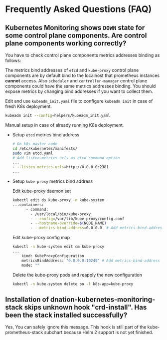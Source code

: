# Frequently Asked Questions (FAQ)

## Kubernetes Monitoring shows `DOWN` state for some control plane components. Are control plane components working correctly?

You have to check control plane components metrics addresses binding as follows:

The metrics bind addresses of `etcd` and `kube-proxy` control plane components are
by default bind to the localhost that prometheus instances **cannot** access.
Also `scheduler` and `controller-manager` control plane components could have the
same metrics addresses binding.
You should expose metrics by changing bind addresses if you want to collect them.

Edit and use `kubeadm_init.yaml` file to configure `kubeadm init` in case of fresh K8s deployment.

```bash
kubeadm init --config=helpers/kubeadm_init.yaml
```

Manual setup in case of already running K8s deployment.

* Setup `etcd` metrics bind address
    ```bash
    # On k8s master node
    cd /etc/kubernetes/manifests/
    sudo vim etcd.yaml
    # Add listen-metrics-urls as etcd command option
    ...
    - --listen-metrics-urls=http://0.0.0.0:2381
    ...
    ```

* Setup `kube-proxy` metrics bind address

    Edit kube-proxy daemon set
    ```bash
    kubectl edit ds kube-proxy -n kube-system
    ...containers:
          - command:
            - /usr/local/bin/kube-proxy
            - --config=/var/lib/kube-proxy/config.conf
            - --hostname-override=$(NODE_NAME)
            - --metrics-bind-address=0.0.0.0  # Add metrics-bind-address line
    ```
    Edit kube-proxy config map
    ```bash
    kubectl -n kube-system edit cm kube-proxy
    ...
        kind: KubeProxyConfiguration
        metricsBindAddress: "0.0.0.0:10249" # Add metrics-bind-address host:port
        mode: ""
    ```
    Delete the kube-proxy pods and reapply the new configuration
    ```bash
    kubectl -n kube-system delete po -l k8s-app=kube-proxy
    ```

## Installation of dnation-kubernetes-monitoring-stack skips unknown hook "crd-install". Has been the stack installed successfully?

Yes, You can safely ignore this message. This hook is still part of the kube-prometheus-stack subchart because Helm 2 support is not yet finished.
